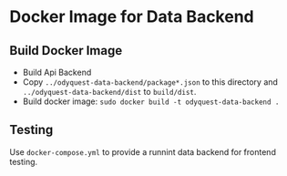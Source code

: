 # Docker Image for Data Backend

## Build Docker Image

* Build Api Backend
* Copy `../odyquest-data-backend/package*.json` to this directory and `../odyquest-data-backend/dist` to `build/dist`.
* Build docker image: `sudo docker build -t odyquest-data-backend .`

## Testing

Use `docker-compose.yml` to provide a runnint data backend for frontend testing.

